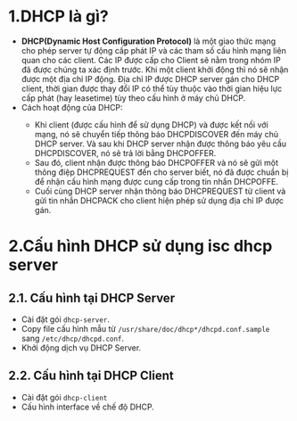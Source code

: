# 1.DHCP là gì?

- **DHCP(Dynamic Host Configuration Protocol)** là một giao thức mạng cho phép server tự động cấp phát IP và các tham số cấu hình mạng liên quan cho các client. Các IP được cấp cho Client sẽ nằm trong nhóm IP đã được chúng ta xác định trước. Khi một client khởi động thì nó sẽ nhận được một địa chỉ IP động. Địa chỉ IP được DHCP server gán cho DHCP client, thời gian được thay đổi IP có thể tùy thuộc vào thời gian hiệu lực cấp phát (hay leasetime) tùy theo cấu hình ở máy chủ DHCP.
- Cách hoạt động của DHCP:
<ul>
  <ul>
    <li> Khi client (được cấu hình để sử dụng DHCP) và được kết nối với mạng, nó sẽ chuyển tiếp thông báo DHCPDISCOVER đến máy chủ DHCP server. Và sau khi DHCP server nhận được thông báo yêu cầu DHCPDISCOVER, nó sẽ trả lời bằng DHCPOFFER.
    <li> Sau đó, client nhận được thông báo DHCPOFFER và nó sẽ gửi một thông điệp DHCPREQUEST đến cho server biết, nó đã được chuẩn bị để nhận cấu hình mạng được cung cấp trong tin nhắn DHCPOFFE.
    <li> Cuối cùng DHCP server nhận thông báo DHCPREQUEST từ client và gửi tin nhắn DHCPACK cho client hiện phép sử dụng địa chỉ IP được gán.
  </ul>
</ul>

# 2.Cấu hình DHCP sử dụng isc dhcp server

## 2.1. Cấu hình tại DHCP Server

- Cài đặt gói `dhcp-server`.
- Copy file cấu hình mẫu từ `/usr/share/doc/dhcp*/dhcpd.conf.sample`  sang `/etc/dhcp/dhcpd.conf`. 
- Khởi động dịch vụ DHCP Server.

## 2.2. Cấu hình tại DHCP Client

- Cài đặt gói `dhcp-client`
- Cấu hình interface về chế độ DHCP.












